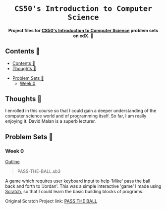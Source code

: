 <h1 align="center">
    <code>CS50's Introduction to Computer Science</code>
</h1>

<h4 align='center'>Project files for <a href="https://www.edx.org/course/introduction-computer-science-harvardx-cs50x">CS50's Introduction to Computer Science</a> problem sets on edX. 🏫</h4>

## Contents 📑

- [Contents 📑](#contents-)
- [Thoughts 💭](#thoughts-)
<!-- - [Notes 📝](#notes-) -->
- [Problem Sets 🧩](#problem-sets-)
  - [Week 0](#week-0)

## Thoughts 💭

I enrolled in this course so that I could gain a deeper understanding of the computer science world and of programming itself. So far, I am really enjoying it. David Malan is a superb lecturer.

<!-- ## Notes 📝

I have also included my personal notes for each week's lecture.

See [NOTES](NOTES.md). -->

## Problem Sets 🧩

### Week 0

[Outline](https://cs50.harvard.edu/x/2021/psets/0/scratch/)

> PASS-THE-BALL.sb3

A game which requires user keyboard input to help 'Mike' pass the ball back and forth to 'Jordan'. This was a simple interactive 'game' I made using [Scratch](https://scratch.mit.edu/), so that I could learn the basic building blocks of programs.

Original Scratch Project link: [PASS THE BALL](https://scratch.mit.edu/projects/376641438)
